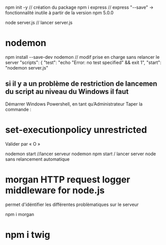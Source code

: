npm init -y  // création du package
npm i express  // express "--save" -> fonctionnalité inutile à partir de la version npm 5.0.0

node server.js // lancer server.js

# nodemon
npm install --save-dev nodemon // modif prise en charge sans relancer le server
"scripts": {
    "test": "echo \"Error: no test specified\" && exit 1",
    "start": "nodemon server.js"

## si il y a un problème de restriction de lancemen du script au niveau du Windows il faut 
Démarrer Windows Powershell, en tant qu’Administrateur
Taper la commande :
# set-executionpolicy unrestricted
Valider par « O »

nodemon start //lancer serveur nodemon
npm start / lancer server node sans relancement automatique

# morgan HTTP request logger middleware for node.js
permet d'idéntifier les différentes problèmatiques sur le serveur

npm i morgan 

# npm i twig